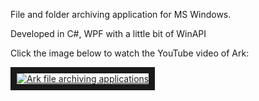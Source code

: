 File and folder archiving application for MS Windows.

Developed in C#, WPF with a little bit of WinAPI

Click the image below to watch the YouTube video of Ark:

<a href="http://www.youtube.com/watch?feature=player_embedded&v=Nm7wimDNTZ8
" target="_blank"><img src="http://img.youtube.com/vi/Nm7wimDNTZ8/maxresdefault.jpg" 
alt="Ark file archiving applications" border="10"/></a>

